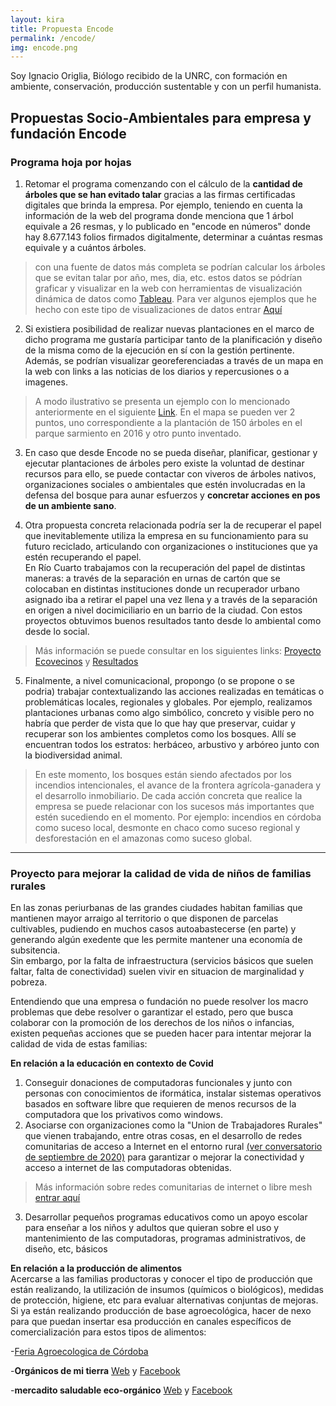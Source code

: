 ```yaml
---
layout: kira
title: Propuesta Encode
permalink: /encode/
img: encode.png
---
```


Soy Ignacio Origlia, Biólogo recibido de la UNRC, con formación en ambiente, conservación, producción sustentable y con un perfil humanista.

## Propuestas Socio-Ambientales para empresa y fundación Encode



### Programa hoja por hojas

1) Retomar el programa comenzando con el cálculo de la __cantidad de árboles que se han evitado talar__ gracias a las firmas certificadas digitales que brinda la empresa. Por ejemplo, teniendo en cuenta la información de la web del programa donde menciona que 1 árbol equivale a 26 resmas, y lo publicado en "encode en números" donde hay 8.677.143 folios firmados digitalmente, determinar a cuántas resmas equivale y a cuántos árboles.  

> con una fuente de datos más completa se podrían calcular los árboles que se evitan talar por año, mes, dia, etc.
estos datos se pódrían graficar y visualizar en la web con herramientas de visualización dinámica de datos como [Tableau]( https://www.tableau.com/). Para ver algunos ejemplos que he hecho con este tipo de visualizaciones de datos entrar [Aquí](https://respeto.org.ar/fondo_de_ahorros/)  

2) Si existiera posibilidad de realizar nuevas plantaciones en el marco de dicho programa me gustaría participar tanto de la planificación y diseño de la misma como de la ejecución en sí con la gestión pertinente. Además, se podrían visualizar georeferenciadas a través de un mapa en la web con links a las noticias de los diarios y repercusiones o a imagenes.

> A modo ilustrativo se presenta un ejemplo con lo mencionado anteriormente en el siguiente [Link](https://contaminantesambientales.ar/mapa2.html). En el mapa se pueden ver 2 puntos, uno correspondiente a la plantación de 150 árboles en el parque sarmiento en 2016 y otro punto inventado.

3) En caso que desde Encode no se pueda diseñar, planificar, gestionar y ejecutar plantaciones de árboles pero existe la voluntad de destinar recursos para ello, se puede contactar con viveros de árboles nativos, organizaciones sociales o ambientales que estén involucradas en la defensa del bosque para aunar esfuerzos y __concretar acciones en pos de un ambiente sano__.

4) Otra propuesta concreta relacionada podría ser la de recuperar el papel que inevitablemente utiliza la empresa en su funcionamiento para su futuro reciclado, articulando con organizaciones o instituciones que ya estén recuperando el papel.  
En Río Cuarto trabajamos con la recuperación del papel de distintas maneras: a través de la separación en urnas de cartón que se colocaban en distintas instituciones donde un recuperador urbano asignado iba a retirar el papel una vez llena y a través de la separación en origen a nivel docimiciliario en un barrio de la ciudad. Con estos proyectos obtuvimos buenos resultados tanto desde lo ambiental como desde lo social.

> Más información se puede consultar en los siguientes links: [Proyecto Ecovecinos](https://respeto.org.ar/ecovecinos/proyecto/) y [Resultados](https://respeto.org.ar/ecovecinos/resultados/)

5) Finalmente, a nivel comunicacional, propongo (o se propone o se podria) trabajar contextualizando las acciones realizadas en temáticas o problemáticas locales, regionales y globales. Por ejemplo, realizamos plantaciones urbanas como algo simbólico, concreto y visible pero no habría que perder de vista que lo que hay que preservar, cuidar y recuperar son los ambientes completos como los bosques. Allí se encuentran todos los estratos: herbáceo, arbustivo y arbóreo junto con la biodiversidad animal.

> En este momento, los bosques están siendo afectados por los incendios intencionales, el avance de la frontera agrícola-ganadera y el desarrollo inmobiliario. De cada acción concreta que realice la empresa se puede relacionar con los sucesos más importantes que estén sucediendo en el momento. Por ejemplo: incendios en córdoba como suceso local, desmonte en chaco como suceso regional y desforestación en el amazonas como suceso global.

---

### Proyecto para mejorar la calidad de vida de niños de familias rurales  

En las zonas periurbanas de las grandes ciudades habitan familias que mantienen mayor arraigo al territorio o que disponen de parcelas cultivables, pudiendo en muchos casos autoabastecerse (en parte) y generando algún exedente que les permite mantener una economía de subsitencia.  
Sin embargo, por la falta de infraestructura (servicios básicos que suelen faltar, falta de conectividad) suelen vivir en situacion de marginalidad y pobreza.

Entendiendo que una empresa o fundación no puede resolver los macro problemas que debe resolver o garantizar el estado, pero que busca colaborar con la promoción de los derechos de los niños o infancias, existen pequeñas acciones que se pueden hacer para intentar mejorar la calidad de vida de estas familias:

__En relación a la educación en contexto de Covid__  
1) Conseguir donaciones de computadoras funcionales y junto con personas con conocimientos de iformática, instalar sistemas operativos basados en software libre que requieren de menos recursos de la computadora que los privativos como windows.  
2) Asociarse con organizaciones como la "Union de Trabajadores Rurales" que vienen trabajando, entre otras cosas, en el desarrollo de redes comunitarias de acceso a Internet en el entorno rural [(ver conversatorio de septiembre de 2020)](https://youtu.be/jJPO9pyI3Ic?t=3209) para garantizar o mejorar la conectividad y acceso a internet de las computadoras obtenidas.

>  Más información sobre redes comunitarias de internet o libre mesh [entrar aquí](https://redaccionrosario.com/2020/08/31/fierros-para-el-pueblo/)

3) Desarrollar pequeños programas educativos como un apoyo escolar para enseñar a los niños y adultos que quieran sobre el uso y mantenimiento de las computadoras, programas administrativos, de diseño, etc, básicos

__En relación a la producción de alimentos__   
Acercarse a las familias productoras y conocer el tipo de producción que están realizando, la utilización de insumos (químicos o biológicos), medidas de protección, higiene, etc para evaluar alternativas conjuntas de mejoras.  
Si ya están realizando producción de base agroecológica, hacer de nexo para que puedan insertar esa producción en canales específicos de comercialización para estos tipos de alimentos:

-[Feria Agroecologica de Córdoba](https://web.facebook.com/FeriaAgroecologicaCordoba)

-__Orgánicos de mi tierra__ [Web](https://www.organicosdemitierra.com/) y [Facebook](https://web.facebook.com/organicosdemitierra/)

-__mercadito saludable eco-orgánico__ [Web](https://www.almacendeorganicos.com/) y [Facebook](https://web.facebook.com/elmercaditosaludable)
